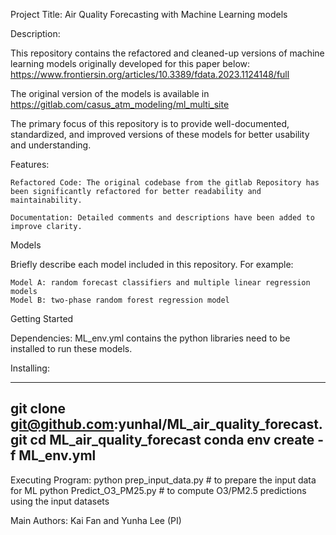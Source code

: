 Project Title: Air Quality Forecasting with Machine Learning models


Description:

This repository contains the refactored and cleaned-up versions of machine learning models originally developed for this paper below: 
https://www.frontiersin.org/articles/10.3389/fdata.2023.1124148/full

The original version of the models is available in https://gitlab.com/casus_atm_modeling/ml_multi_site

The primary focus of this repository is to provide well-documented, standardized, and improved versions of these models for better usability and understanding.

Features:

    Refactored Code: The original codebase from the gitlab Repository has been significantly refactored for better readability and maintainability.

    Documentation: Detailed comments and descriptions have been added to improve clarity.

Models

Briefly describe each model included in this repository. For example:

    Model A: random forecast classifiers and multiple linear regression models
    Model B: two-phase random forest regression model


Getting Started

Dependencies: ML_env.yml contains the python libraries need to be installed to run these models. 

Installing: 

------
git clone git@github.com:yunhal/ML_air_quality_forecast.git
cd ML_air_quality_forecast
conda env create -f ML_env.yml
------

Executing Program: 
python prep_input_data.py # to prepare the input data for ML 
python Predict_O3_PM25.py # to compute O3/PM2.5 predictions using the input datasets


Main Authors: Kai Fan and Yunha Lee (PI)
